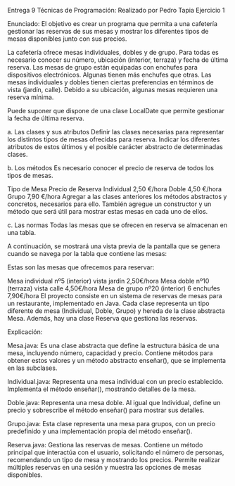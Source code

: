 Entrega 9 Técnicas de Programación: 
Realizado por Pedro Tapia 
Ejercicio 1

Enunciado: 
El objetivo es crear un programa que permita a una cafetería gestionar las reservas de sus mesas y mostrar los diferentes tipos de mesas disponibles junto con sus precios.

La cafetería ofrece mesas individuales, dobles y de grupo. Para todas es necesario conocer su número, ubicación (interior, terraza) y fecha de última reserva. Las mesas de grupo están equipadas con enchufes para dispositivos electrónicos. Algunas tienen más enchufes que otras. Las mesas individuales y dobles tienen ciertas preferencias en términos de vista (jardín, calle). Debido a su ubicación, algunas mesas requieren una reserva mínima.

Puede suponer que dispone de una clase LocalDate que permite gestionar la fecha de última reserva.

a. Las clases y sus atributos Definir las clases necesarias para representar los distintos tipos de mesas ofrecidas para reserva. Indicar los diferentes atributos de estos últimos y el posible carácter abstracto de determinadas clases.

b. Los métodos Es necesario conocer el precio de reserva de todos los tipos de mesas.

Tipo de Mesa	Precio de Reserva
Individual	2,50 €/hora
Doble	4,50 €/hora
Grupo	7,90 €/hora
Agregar a las clases anteriores los métodos abstractos y concretos, necesarios para ello. También agregue un constructor y un método que será útil para mostrar estas mesas en cada uno de ellos.

c. Las normas Todas las mesas que se ofrecen en reserva se almacenan en una tabla.

A continuación, se mostrará una vista previa de la pantalla que se genera cuando se navega por la tabla que contiene las mesas:

Estas son las mesas que ofrecemos para reservar:

Mesa individual nº5 (interior) vista jardín 2,50€/hora
Mesa doble nº10 (terraza) vista calle 4,50€/hora
Mesa de grupo nº20 (interior) 6 enchufes 7,90€/hora
El proyecto consiste en un sistema de reservas de mesas para un restaurante, implementado en Java. Cada clase representa un tipo diferente de mesa (Individual, Doble, Grupo) y hereda de la clase abstracta Mesa. Además, hay una clase Reserva que gestiona las reservas.

Explicación: 

Mesa.java: Es una clase abstracta que define la estructura básica de una mesa, incluyendo número, capacidad y precio. Contiene métodos para obtener estos valores y un método abstracto enseñar(), que se implementa en las subclases.

Individual.java: Representa una mesa individual con un precio establecido. Implementa el método enseñar(), mostrando detalles de la mesa.

Doble.java: Representa una mesa doble. Al igual que Individual, define un precio y sobrescribe el método enseñar() para mostrar sus detalles.

Grupo.java: Esta clase representa una mesa para grupos, con un precio predefinido y una implementación propia del método enseñar().

Reserva.java: Gestiona las reservas de mesas. Contiene un método principal que interactúa con el usuario, solicitando el número de personas, recomendando un tipo de mesa y mostrando los precios. Permite realizar múltiples reservas en una sesión y muestra las opciones de mesas disponibles.
